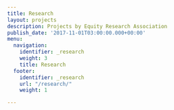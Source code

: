 ```yaml
---
title: Research
layout: projects
description: Projects by Equity Research Association
publish_date: '2017-11-01T03:00:00.000+00:00'
menu:
  navigation:
    identifier: _research
    weight: 3
    title: Research
  footer:
    identifier: _research
    url: "/research/"
    weight: 1

---
```


